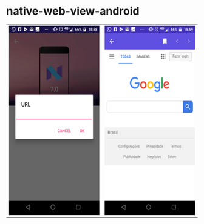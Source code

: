 # native-web-view-android

<table>
<tr>
<td>
<img src="https://github.com/charleston10/native-web-view-android/blob/master/screenshots/screen1.png" width="300" height="500" />
</td>
<td>
<img src="https://github.com/charleston10/native-web-view-android/blob/master/screenshots/screen2.png" width="300" height="500" />
</td>
</table>
